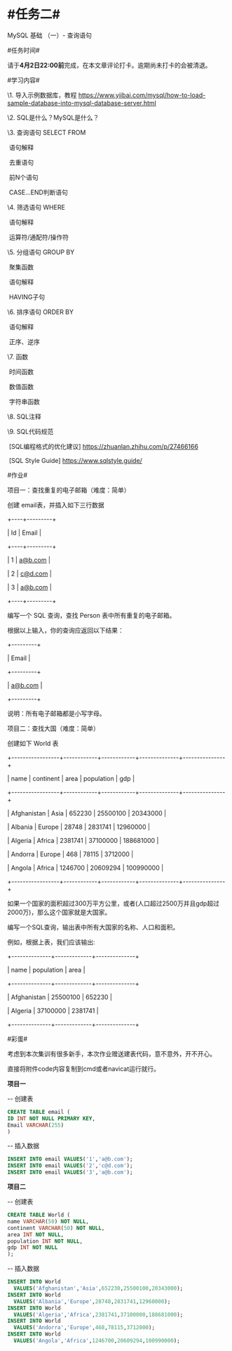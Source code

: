 # #任务二#

MySQL 基础 （一）- 查询语句



\#任务时间#

请于**4月2日22:00前**完成，在本文章评论打卡。逾期尚未打卡的会被清退。



\#学习内容#

\1. 导入示例数据库，教程 <https://www.yiibai.com/mysql/how-to-load-sample-database-into-mysql-database-server.html>

\2. SQL是什么？MySQL是什么？

\3. 查询语句 SELECT FROM 

​    语句解释

​    去重语句

​    前N个语句

​    CASE...END判断语句

\4. 筛选语句 WHERE 

​    语句解释

​    运算符/通配符/操作符

\5. 分组语句 GROUP BY

​    聚集函数

​    语句解释

​    HAVING子句

\6. 排序语句 ORDER BY 

​    语句解释

​    正序、逆序

\7. 函数

​    时间函数

​    数值函数

​    字符串函数

\8. SQL注释

\9. SQL代码规范

​    [SQL编程格式的优化建议] <https://zhuanlan.zhihu.com/p/27466166>

​    [SQL Style Guide] <https://www.sqlstyle.guide/>



\#作业#

项目一：查找重复的电子邮箱（难度：简单）

创建 email表，并插入如下三行数据

+----+---------+

| Id | Email   |

+----+---------+

| 1  | a@b.com |

| 2  | c@d.com |

| 3  | a@b.com |

+----+---------+



编写一个 SQL 查询，查找 Person 表中所有重复的电子邮箱。

根据以上输入，你的查询应返回以下结果：

+---------+

| Email   |

+---------+

| a@b.com |

+---------+

说明：所有电子邮箱都是小写字母。



项目二：查找大国（难度：简单）

创建如下 World 表

+-----------------+------------+------------+--------------+---------------+

| name            | continent  | area       | population   | gdp           |

+-----------------+------------+------------+--------------+---------------+

| Afghanistan     | Asia       | 652230     | 25500100     | 20343000      |

| Albania         | Europe     | 28748      | 2831741      | 12960000      |

| Algeria         | Africa     | 2381741    | 37100000     | 188681000     |

| Andorra         | Europe     | 468        | 78115        | 3712000       |

| Angola          | Africa     | 1246700    | 20609294     | 100990000     |

+-----------------+------------+------------+--------------+---------------+

如果一个国家的面积超过300万平方公里，或者(人口超过2500万并且gdp超过2000万)，那么这个国家就是大国家。

编写一个SQL查询，输出表中所有大国家的名称、人口和面积。

例如，根据上表，我们应该输出:

+--------------+-------------+--------------+

| name         | population  | area         |

+--------------+-------------+--------------+

| Afghanistan  | 25500100    | 652230       |

| Algeria      | 37100000    | 2381741      |

+--------------+-------------+--------------+





#彩蛋#

考虑到本次集训有很多新手，本次作业赠送建表代码，意不意外，开不开心。

直接将附件code内容复制到cmd或者navicat运行就行。



**项目一**

-- 创建表

```sql
CREATE TABLE email (
ID INT NOT NULL PRIMARY KEY,
Email VARCHAR(255)
)
```





-- 插入数据

```sql
INSERT INTO email VALUES('1','a@b.com');
INSERT INTO email VALUES('2','c@d.com');
INSERT INTO email VALUES('3','a@b.com');
```







**项目二**

-- 创建表

```sql
CREATE TABLE World (
name VARCHAR(50) NOT NULL,
continent VARCHAR(50) NOT NULL,
area INT NOT NULL,
population INT NOT NULL,
gdp INT NOT NULL
);
```



-- 插入数据

```sql
INSERT INTO World
  VALUES('Afghanistan','Asia',652230,25500100,20343000);
INSERT INTO World 
  VALUES('Albania','Europe',28748,2831741,12960000);
INSERT INTO World 
  VALUES('Algeria','Africa',2381741,37100000,188681000);
INSERT INTO World
  VALUES('Andorra','Europe',468,78115,3712000);
INSERT INTO World
  VALUES('Angola','Africa',1246700,20609294,100990000);
```

